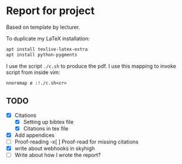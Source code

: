 # Report for project

Based on template by lecturer.

To duplicate my LaTeX installation:

```basH
apt install texlive-latex-extra
apt install python-pygments
```

I use the script `./c.sh` to produce the pdf. I use this mapping to invoke script from inside vim:

```vim
nnoremap ø :!./c.sh<cr>
```

## TODO

- [x] Citations
  - [x] Setting up bibtex file
  - [x] Citations in tex file
- [x] Add appendices
- [ ] Proof-reading
  -x[ ] Proof-read for missing citations
- [x] write about webhooks in skyhigh
- [ ] Write about how I wrote the report?
